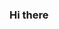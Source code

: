 ### Hi there 

<!--
**chloegesq/chloegesq** is a ✨ _special_ ✨ repository because its `README.md` (this file) appears on your GitHub profile.
<img src= "Gif/https://tenor.com/vZSr.gif" Width= "250"/>
- ✧☽ ☼
- Hi nice to meet you, I'm Chloé !
- Student in : foreign languages.
- Main interests : travelling, discovering new cultures, dancing, astronomy.
- What am I doing here ? Just curiosity and a strong wish to learn;)

- Au revoir, goodbye, अलविदा, tschüss, ciao, さよなら!👋


